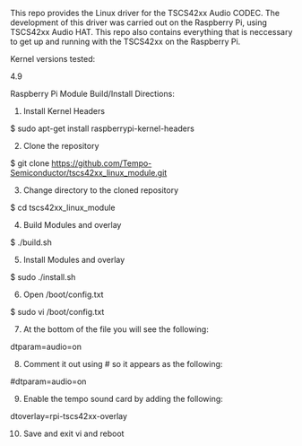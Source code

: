 This repo provides the Linux driver for the TSCS42xx Audio CODEC.
The development of this driver was carried out on the Raspberry Pi, 
using TSCS42xx Audio HAT. This repo also contains everything that is
neccessary to get up and running with the TSCS42xx on the Raspberry Pi.

Kernel versions tested:

4.9

Raspberry Pi Module Build/Install Directions:

1. Install Kernel Headers

$ sudo apt-get install raspberrypi-kernel-headers

2. Clone the repository

$ git clone https://github.com/Tempo-Semiconductor/tscs42xx_linux_module.git

3. Change directory to the cloned repository 

$ cd tscs42xx_linux_module

4. Build Modules and overlay

$ ./build.sh

5. Install Modules and overlay

$ sudo ./install.sh

6. Open /boot/config.txt

$ sudo vi /boot/config.txt

7. At the bottom of the file you will see the following:

dtparam=audio=on

8. Comment it out using # so it appears as the following:

#dtparam=audio=on

9. Enable the tempo sound card by adding the following:

dtoverlay=rpi-tscs42xx-overlay

10. Save and exit vi and reboot
